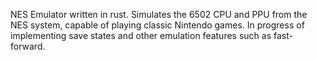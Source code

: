 NES Emulator written in rust. Simulates the 6502 CPU and PPU from the NES system, capable of playing classic Nintendo games. In progress of implementing save states and other emulation features such as fast-forward.
